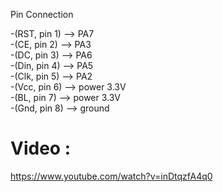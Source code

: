 Pin Connection

-(RST, pin 1) --> PA7  
-(CE,  pin 2) --> PA3  
-(DC,  pin 3) --> PA6  
-(Din, pin 4) --> PA5  
-(Clk, pin 5) --> PA2  
-(Vcc, pin 6) --> power 3.3V  
-(BL,  pin 7) --> power 3.3V  
-(Gnd, pin 8) --> ground  

# Video :
https://www.youtube.com/watch?v=inDtqzfA4q0
